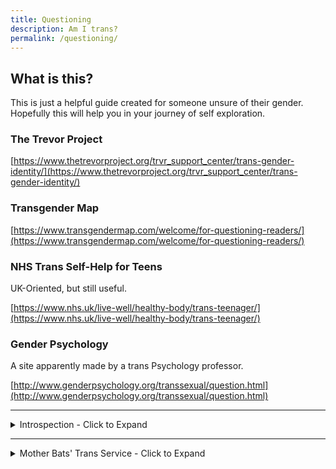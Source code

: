 ```yaml
---
title: Questioning
description: Am I trans?
permalink: /questioning/
---
```


## What is this?
This is just a helpful guide created for someone unsure of their gender. 
Hopefully this will help you in your journey of self exploration.

### The Trevor Project 
[https://www.thetrevorproject.org/trvr_support_center/trans-gender-identity/](https://www.thetrevorproject.org/trvr_support_center/trans-gender-identity/)


### Transgender Map
[https://www.transgendermap.com/welcome/for-questioning-readers/](https://www.transgendermap.com/welcome/for-questioning-readers/)

### NHS Trans Self-Help for Teens
UK-Oriented, but still useful.

[https://www.nhs.uk/live-well/healthy-body/trans-teenager/](https://www.nhs.uk/live-well/healthy-body/trans-teenager/)

### Gender Psychology
A site apparently made by a trans Psychology professor. 

[http://www.genderpsychology.org/transsexual/question.html](http://www.genderpsychology.org/transsexual/question.html)

---

<details>
  <summary>Introspection - Click to Expand</summary>
  <br>
  Take the time to be alone with your thoughts and/or a pen and paper and try and think about how you feel. 
  You don't always need to put your feelings into words or concrete thought. You may not even get a clear answer the first few times. 
  Just keep calm, and take a deep breath. you don't have to know everything about yourself instantly. 
  Self exploration can be tough, but is well worth it in the end.

</details>

---

<details>
  <summary>Mother Bats' Trans Service - Click to Expand</summary>
  <br>
  
Mother Bat is a lovely tripcode user with a heart of gold. 
She made this guide to help questioning trans men and women.
   


### Question Distinction

First, let me make the distinction of asking whether or not you are "trans" and whether or not you should transition. 
What do you even mean by "trans?" 
Perhaps you mean "truly identified as the other side"? Or maybe it's just "trans enough to transition." 
You should decide your identity by your own personal feelings and your actions by your circumstances.

### Leap of Faith

Anyway. You can ask a million questions about whether or not you are trans. 
You might tally up all the masculine and feminine things you like, if that makes a difference. 
In the end it will take a leap of faith. Decision are difficult because we don't know the full ramification of them. 
You're worried that maybe you'll transition and regret it. Or maybe you won't transition and regret it. You won't know the future. 
You can bring it to a pretty good guess, but you won't be 100% sure. So relax once you get to 85%.

### What's the worst that could happen? 

If you take hormones and find you don't like it, you get off them. 
If your body is permanently changed a bit, you'll be a little strange, 
that's all. Relax, life is just a ride. 
On the other hand, if you choose not to transition, 
that's fine too, but you'd be left with your imagination of what 
could have been, rather than knowing what could have been.

### What questions to ask

Are you trans? Should you transition? 
No need to ask yourself a million questions of whether or not you like dolls 
or battleships. You don't have to be a girl to hang out with girls. 
Instead, imagine that there is no one else in the world; 
just you and a mirror. 
Do you want to be a man or a woman? 
Does it bring you joy to be called a man or a woman? 
You can still play with dolls and battleships. 
Do you want to be playing with battleships as a girl or a boy? 
Then consider others, not as people, but as an environment. 
Do you want people to call you a woman? 
Treat you as a woman? Expect things of you like a woman? Or a man?

### The Meta

All this back and forth and no clear answers. 
Let's take a step back. 
You've been struggling with this for so long, 
even when you've tried to commit to a life of cis normality. 
This fact shows some significance to it. 
It won't leave you alone. Perhaps you are trans. Or should consider it.


### Pro/Cons Chart
Don't make charts like this.
```diff
-Option 1 Pros | Option 1 Cons
-Money         | No Happiness  
```

Make them like this.
```diff
+Option 1     | Option 2
+Money        | No Money
+No Happiness | Happiness
```
    
### Flip Flop
It's natural to feel strongly about things at some times and feel less at others.

---

There is a 2nd part to this, but it involves becoming trans after a decision has been made, so it has been placed [here.](https://estrogen.rocks/misc)
</details>

